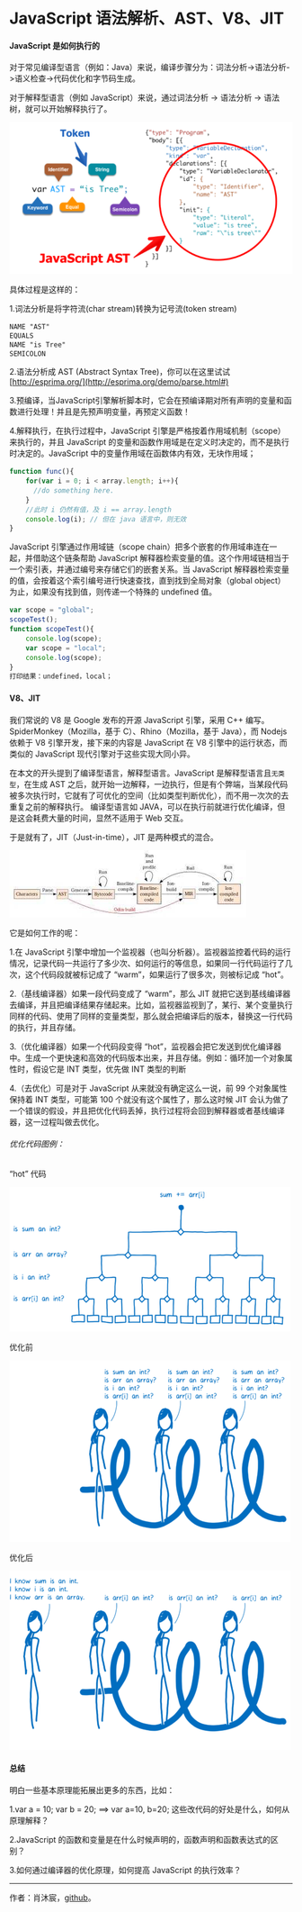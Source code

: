 # JavaScript 语法解析、AST、V8、JIT

#### JavaScript 是如何执行的

对于常见编译型语言（例如：Java）来说，编译步骤分为：词法分析->语法分析->语义检查->代码优化和字节码生成。

对于解释型语言（例如 JavaScript）来说，通过词法分析 -> 语法分析 -> 语法树，就可以开始解释执行了。

![](../assets/2017_09_01.png)

具体过程是这样的：  

1.词法分析是将字符流(char stream)转换为记号流(token stream)

```
NAME "AST"  
EQUALS  
NAME "is Tree"  
SEMICOLON 
```

2.语法分析成 AST (Abstract Syntax Tree)，你可以在这里试试 [http://esprima.org/](http://esprima.org/demo/parse.html#)  

3.预编译，当JavaScript引擎解析脚本时，它会在预编译期对所有声明的变量和函数进行处理！并且是先预声明变量，再预定义函数！

4.解释执行，在执行过程中，JavaScript 引擎是严格按着作用域机制（scope）来执行的，并且 JavaScript 的变量和函数作用域是在定义时决定的，而不是执行时决定的。JavaScript 中的变量作用域在函数体内有效，无块作用域；

``` javascript
function func(){
    for(var i = 0; i < array.length; i++){  
      //do something here.  
    }
    //此时 i 仍然有值，及 i == array.length  
    console.log(i); // 但在 java 语言中，则无效
}
```
JavaScript 引擎通过作用域链（scope chain）把多个嵌套的作用域串连在一起，并借助这个链条帮助 JavaScript 解释器检索变量的值。这个作用域链相当于一个索引表，并通过编号来存储它们的嵌套关系。当 JavaScript 解释器检索变量的值，会按着这个索引编号进行快速查找，直到找到全局对象（global object）为止，如果没有找到值，则传递一个特殊的 undefined 值。
``` javascript
var scope = "global";
scopeTest();
function scopeTest(){  
    console.log(scope);  
    var scope = "local";  
    console.log(scope); 
}
打印结果：undefined，local；
```

#### V8、JIT

我们常说的 V8 是 Google 发布的开源 JavaScript 引擎，采用 C++ 编写。SpiderMonkey（Mozilla，基于 C）、Rhino（Mozilla，基于 Java），而 Nodejs 依赖于 V8 引擎开发，接下来的内容是 JavaScript 在 V8 引擎中的运行状态，而类似的 JavaScript 现代引擎对于这些实现大同小异。

在本文的开头提到了编译型语言，解释型语言。JavaScript 是解释型语言且`无类型`，在生成 AST 之后，就开始一边解释，一边执行，但是有个弊端，当某段代码被多次执行时，它就有了可优化的空间（比如类型判断优化），而不用一次次的去重复之前的解释执行。
编译型语言如 JAVA，可以在执行前就进行优化编译，但是这会耗费大量的时间，显然不适用于 Web 交互。

于是就有了，JIT（Just-in-time），JIT 是两种模式的混合。

![](../assets/2017_09_02.jpg)

它是如何工作的呢：

1.在 JavaScript 引擎中增加一个监视器（也叫分析器）。监视器监控着代码的运行情况，记录代码一共运行了多少次、如何运行的等信息，如果同一行代码运行了几次，这个代码段就被标记成了 “warm”，如果运行了很多次，则被标记成 “hot”。

2.（基线编译器）如果一段代码变成了 “warm”，那么 JIT 就把它送到基线编译器去编译，并且把编译结果存储起来。比如，监视器监视到了，某行、某个变量执行同样的代码、使用了同样的变量类型，那么就会把编译后的版本，替换这一行代码的执行，并且存储。

3.（优化编译器）如果一个代码段变得 “hot”，监视器会把它发送到优化编译器中。生成一个更快速和高效的代码版本出来，并且存储。例如：循环加一个对象属性时，假设它是 INT 类型，优先做 INT 类型的判断

4.（去优化）可是对于 JavaScript 从来就没有确定这么一说，前 99 个对象属性保持着 INT 类型，可能第 100 个就没有这个属性了，那么这时候 JIT 会认为做了一个错误的假设，并且把优化代码丢掉，执行过程将会回到解释器或者基线编译器，这一过程叫做去优化。

###### 优化代码图例：

“hot” 代码

![](../assets/2017_09_03.jpg)

优化前

![](../assets/2017_09_04.jpg)

优化后

![](../assets/2017_09_05.jpg)


#### 总结

明白一些基本原理能拓展出更多的东西，比如：

1.var a = 10; var b = 20; ==> var a=10, b=20; 这些改代码的好处是什么，如何从原理解释？

2.JavaScript 的函数和变量是在什么时候声明的，函数声明和函数表达式的区别？

3.如何通过编译器的优化原理，如何提高 JavaScript 的执行效率？  

------

作者：肖沐宸，[github](https://github.com/cheogo/learn-javascript)。